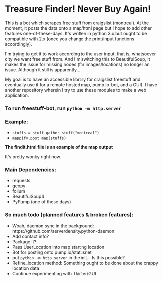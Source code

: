 # Treasure Finder! Never Buy Again!
This is a bot which scrapes free stuff from craigslist (montreal). At the moment, it posts the data onto a map/html page but I hope to add other features one-of-these-days. It's written in python 3.x but ought to be compatible with 2.x (once you change the print/input functions accordingly).

I'm trying to get it to work according to the user input, that is, whatsoever city we want free stuff from. And I'm switching this to BeautifulSoup, it makes the issue for missing nodes (for images/locations) no longer an issue. Although it still is apparently...

My goal is to have an accessible library for craigslist freestuff and eventually use it for a remote hosted map, pump.io-bot, and a GUI). I have another repository wherein I try to use these modules to make a web application.

### To run freestuff-bot, run <code>python -m http.server</code>
### Example:
* <code>stuffs = stuff.gather_stuff("montreal")</code>
* <code>mappify.post_map(stuffs)</code> 

<b>The findit.html file is an example of the map output</b>

It's pretty wonky right now.

### Main Dependencies:
<ul>
<li>requests</li>
<li>geopy</li>
<li>folium</li>
<li>BeautifulSoup4</li>
<li>PyPump (one of these days)</li>
</ul>

### So much todo (planned features & broken features):
<ul>
  <li>Woah, daemon sync in the background: https://github.com/serverdensity/python-daemon</li>
  <li>Add contact info?</li>
  <li>Package it?</li>
  <li>Pass UserLocation into map starting location</li>
  <li>Bot for posting onto pump.io/statusnet</li>
  <li>put <code>python -m http.server</code> in the init... Is this possible?</li>
  <li> Refine_location method: Something ought to be done about the crappy location data</li>
  <li>Continue experimenting with Tkinter/GUI</li>
</ul>

